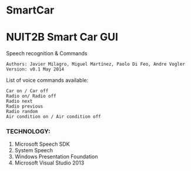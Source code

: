 SmartCar
========

# NUIT2B Smart Car GUI
Speech recognition & Commands

```
Authors: Javier Milagro, Miguel Martínez, Paolo Di Feo, Andre Vogler
Version: v0.1 May 2014
```


List of voice commands available:

`Car on / Car off`
<br/>
`Radio on/ Radio off`
<br/>
`Radio next`
<br/>
`Radio previous`
<br/>
`Radio random`
<br/>
`Air condition on / Air condition off`


### TECHNOLOGY:

1. Microsoft Speech SDK
2. System Speech
3. Windows Presentation Foundation
4. Microsoft Visual Studio 2013
